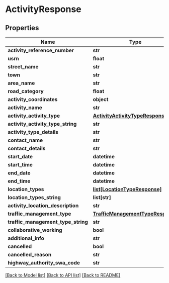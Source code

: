 # ActivityResponse

## Properties
Name | Type | Description | Notes
------------ | ------------- | ------------- | -------------
**activity_reference_number** | **str** |  | 
**usrn** | **float** |  | 
**street_name** | **str** |  | [optional] 
**town** | **str** |  | [optional] 
**area_name** | **str** |  | [optional] 
**road_category** | **float** |  | [optional] 
**activity_coordinates** | **object** |  | 
**activity_name** | **str** |  | 
**activity_activity_type** | [**ActivityActivityTypeResponse**](ActivityActivityTypeResponse.md) |  | 
**activity_activity_type_string** | **str** |  | 
**activity_type_details** | **str** |  | [optional] 
**contact_name** | **str** |  | [optional] 
**contact_details** | **str** |  | [optional] 
**start_date** | **datetime** |  | 
**start_time** | **datetime** |  | [optional] 
**end_date** | **datetime** |  | 
**end_time** | **datetime** |  | [optional] 
**location_types** | [**list[LocationTypeResponse]**](LocationTypeResponse.md) |  | 
**location_types_string** | **list[str]** |  | 
**activity_location_description** | **str** |  | 
**traffic_management_type** | [**TrafficManagementTypeResponse**](TrafficManagementTypeResponse.md) |  | 
**traffic_management_type_string** | **str** |  | 
**collaborative_working** | **bool** |  | 
**additional_info** | **str** |  | [optional] 
**cancelled** | **bool** |  | 
**cancelled_reason** | **str** |  | [optional] 
**highway_authority_swa_code** | **str** |  | 

[[Back to Model list]](../README.md#documentation-for-models) [[Back to API list]](../README.md#documentation-for-api-endpoints) [[Back to README]](../README.md)

